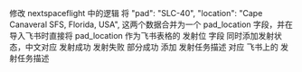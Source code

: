 修改 nextspaceflight 中的逻辑
将     "pad": "SLC-40",
    "location": "Cape Canaveral SFS, Florida, USA",
  这两个数据合并为一个 pad_location 字段，并在导入飞书时直接将 pad_location 作为飞书表格的 发射位 字段
  同时添加发射状态，中文对应 发射成功 发射失败 部分成功
  添加 发射任务描述 对应 飞书上的 发射任务描述